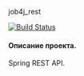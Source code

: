 job4j_rest

[![Build Status](https://app.travis-ci.com/NikolayPol/job4j_rest.svg?branch=main)](https://app.travis-ci.com/NikolayPol/job4j_rest)


#### Описание проекта.

Spring REST API.


